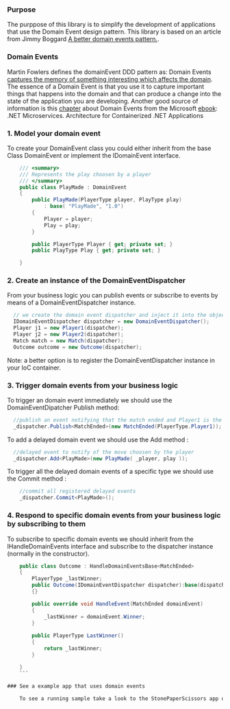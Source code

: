 ### Purpose
The purppose of this library is to simplify the development of applications that use the Domain Event design pattern.
This library is based on an article from Jimmy Boggard [A better domain events pattern.](https://lostechies.com/jimmybogard/2014/05/13/a-better-domain-events-pattern).

### Domain Events
Martin Fowlers defines the domainEvent DDD pattern as: Domain Events [captures the memory of something interesting which affects the domain](https://martinfowler.com/eaaDev/DomainEvent.html).
The essence of a Domain Event is that you use it to capture important things that happens into the domain and that can produce a change into the state of the application you are developing.
Another good source of information is this [chapter](https://docs.microsoft.com/en-us/dotnet/standard/microservices-architecture/microservice-ddd-cqrs-patterns/domain-events-design-implementation) about Domain Events from the Microsoft [ebook](https://docs.microsoft.com/en-us/dotnet/standard/microservices-architecture/): .NET Microservices. Architecture for Containerized .NET Applications

### 1. Model your domain event

To create your DomainEvent class you could either inherit from the base Class DomainEvent or implement the IDomainEvent interface.

```csharp
    /// <summary>
    /// Represents the play choosen by a player
    /// </summary>
    public class PlayMade : DomainEvent
    {
        public PlayMade(PlayerType player, PlayType play)
            : base( "PlayMade", "1.0")
        {
            Player = player;
            Play = play;
        }

        public PlayerType Player { get; private set; }
        public PlayType Play { get; private set; }

    }
```
### 2. Create an instance of the DomainEventDispatcher

From your business logic you can publish events or subscribe to events by means of a DomainEventDispatcher instance. 

```cs
  // we create the domain event dispatcher and inject it into the objects of our domain model (normally done using a IoC container) 
  IDomainEventDispatcher dispatcher = new DomainEventDispatcher();
  Player j1 = new Player1(dispatcher);
  Player j2 = new Player2(dispatcher);
  Match match = new Match(dispatcher);
  Outcome outcome = new Outcome(dispatcher);
   ```
  Note: a better option is to register the DomainEventDispatcher instance in your IoC container. 
  
### 3. Trigger domain events from your business logic 
  
  To trigger an domain event immediately we should use the DomainEventDipatcher Publish<T> method:
  
  ```cs
    //publish an event notifying that the match ended and Player1 is the winner
    _dispatcher.Publish<MatchEnded>(new MatchEnded(PlayerType.Player1));
 ```
 To add a delayed domain event we should use the Add<T> method :
 
  ```cs
    //delayed event to notify of the move choosen by the player
    _dispatcher.Add<PlayMade>(new PlayMade( _player, play ));
```
To trigger all the delayed domain events of a specific type we should use the Commit<T> method :
```cs
    //commit all registered delayed events
    _dispatcher.Commit<PlayMade>();
```

### 4. Respond to specific domain events from your business logic by subscribing to them  

To subscribe to specific domain events we should inherit from the IHandleDomainEvents<T> interface and subscribe to the dispatcher instance (normally in the constructor).

```cs
    public class Outcome : HandleDomainEventsBase<MatchEnded>
    {
        PlayerType _lastWinner;
        public Outcome(IDomainEventDispatcher dispatcher):base(dispatcher)
        {}

        public override void HandleEvent(MatchEnded domainEvent)
        {
            _lastWinner = domainEvent.Winner;
        }
        
        public PlayerType LastWinner()
        {
            return _lastWinner;
        }

    }
    ```

### See a example app that uses domain events 
    
    To see a running sample take a look to the StonePaperScissors app or specflow functional tests from the [github](https://github.com/pmilet/domainevents) repo 
    



